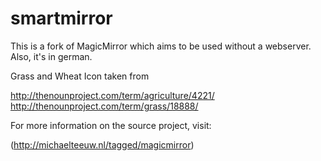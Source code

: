 smartmirror
===========

This is a fork of MagicMirror which aims to be used without a webserver.
Also, it's in german.

Grass and Wheat Icon taken from

http://thenounproject.com/term/agriculture/4221/
http://thenounproject.com/term/grass/18888/


For more information on the source project, visit:

(http://michaelteeuw.nl/tagged/magicmirror)
